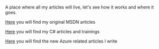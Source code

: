A place where all my articles will live, let's see how it works and where it goes.

[Here](https://benperk.github.io/msdn/) you will find my original MSDN articles

[Here](https://benperk.github.io/csharp/) you will find my C# articles and trainings

[Here](azure) you will find the new Azure related articles I write 
